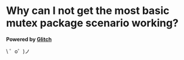 Why can I not get the most basic mutex package scenario working?
================================================================



**Powered by [Glitch](https://glitch.com)**

\ ゜o゜)ノ
